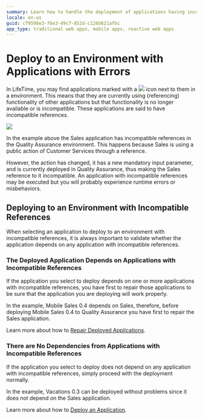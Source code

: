 ```yaml
---
summary: Learn how to handle the deployment of applications having incompatible references.
locale: en-us
guid: cf9598e3-f6e3-49c7-852d-c126b621afbc
app_type: traditional web apps, mobile apps, reactive web apps
---
```


# Deploy to an Environment with Applications with Errors

In LifeTime, you may find applications marked with a ![](images/deploy-to-an-environment-with-applications-with-errors-1.png) icon next to them in a environment. This means that they are currently using (referencing) functionality of other applications but that functionality is no longer available or is incompatible. These applications are said to have incompatible references.

![](images/deploy-to-an-environment-with-applications-with-errors-2.png)

In the example above the Sales application has incompatible references in the Quality Assurance environment. This happens because Sales is using a public action of Customer Services through a reference.

However, the action has changed, it has a new mandatory input parameter, and is currently deployed in Quality Assurance, thus making the Sales reference to it incompatible. An application with incompatible references may be executed but you will probably experience runtime errors or misbehaviors.

## Deploying to an Environment with Incompatible References

When selecting an application to deploy to an environment with incompatible references, it is always important to validate whether the application depends on any application with incompatible references. 

### The Deployed Application Depends on Applications with Incompatible References

If the application you select to deploy depends on one or more applications with incompatible references, you have first to repair those applications to be sure that the application you are deploying will work properly.

In the example, Mobile Sales 0.4 depends on Sales, therefore, before deploying Mobile Sales 0.4 to Quality Assurance you have first to repair the Sales application.

Learn more about how to [Repair Deployed Applications](<repair-deployed-applications.md>).

### There are No Dependencies from Applications with Incompatible References

If the application you select to deploy does not depend on any application with incompatible references, simply proceed with the deployment normally.

In the example, Vacations 0.3 can be deployed without problems since it does not depend on the Sales application.

Learn more about how to [Deploy an Application](<deploy-an-application.md>).
